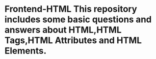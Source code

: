 # Frontend-HTML This repository includes some basic questions and answers about HTML,HTML Tags,HTML Attributes and HTML Elements.
